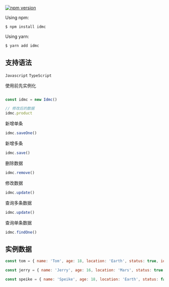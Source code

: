 
[![npm version](https://img.shields.io/npm/v/idmc.svg?style=flat-square)](https://www.npmjs.org/package/idmc)


Using npm:

```bash
$ npm install idmc
```


Using yarn:

```bash
$ yarn add idmc
```
## 支持语法

`Javascript` `TypeScript` 

使用前先实例化
```js

const idmc = new Idmc()

// 修改后的数据
idmc.product

```
新增单条
```js
idmc.saveOne()
```

新增多条
```js
idmc.save()
```

删除数据
```js
idmc.remove()
```

修改数据
```js
idmc.update()
```

查询多条数据
```js
idmc.update()
```

查询单条数据
```js
idmc.findOne()
```
## 实例数据

```js
const tom = { name: 'Tom', age: 18, location: 'Earth', status: true, id: 1 }

const jerry = { name: 'Jerry', age: 16, location: 'Mars', status: true, id: 2 }

const speike = { name: 'Speike', age: 18, location: 'Earth', status: false, id: 3 }
```
